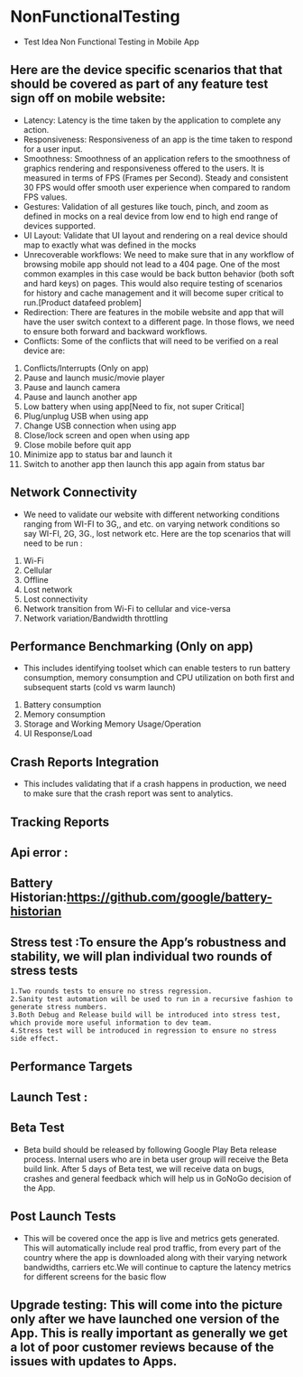 # NonFunctionalTesting
- Test Idea Non Functional Testing in Mobile App

## Here are the device specific scenarios that that should be covered as part of any feature test sign off on mobile website:
- Latency: Latency is the time taken by the application to complete any action. 
- Responsiveness: Responsiveness of an app is the time taken to respond for a user input. 
- Smoothness: Smoothness of an application refers to the smoothness of graphics rendering and responsiveness offered to the users. It is measured in terms of FPS (Frames per Second). Steady and consistent 30 FPS would offer smooth user experience when compared to random FPS values.
- Gestures: Validation of all gestures like touch, pinch, and zoom as defined in mocks on a real device from low end to high end range of devices supported.
- UI Layout: Validate that UI layout and rendering on a real device should map to exactly what was defined in the mocks
- Unrecoverable workflows: We need to make sure that in any workflow of browsing mobile app should not lead to a 404 page. One of the most common examples in this case would be back button behavior (both soft and hard keys) on pages. This would also require testing of scenarios for history and cache management and it will become super critical to run.[Product datafeed problem]
- Redirection: There are features in the mobile website and app that will have the user switch context to a different page. In those flows, we need to ensure both forward and backward workflows. 
- Conflicts: Some of the conflicts that will need to be verified on a real device are:
1. Conflicts/Interrupts (Only on app)
2. Pause and launch music/movie player
3. Pause and launch camera
4. Pause and launch another app
5. Low battery when using app[Need to fix, not super Critical]
6. Plug/unplug USB when using app
7. Change USB connection when using app
8. Close/lock screen and open when using app
9. Close mobile before quit app
10. Minimize app to status bar and launch it
11. Switch to another app then launch this app again from status bar

## Network Connectivity
- We need to validate our website with different networking conditions ranging from WI-FI to  3G,, and etc. on varying network conditions so say WI-FI, 2G, 3G., lost network etc. Here are the top scenarios that will need to be run :
1. Wi-Fi
2. Cellular
3. Offline
4. Lost network
5. Lost connectivity
6. Network transition from Wi-Fi to cellular and vice-versa
7. Network variation/Bandwidth throttling
## Performance Benchmarking (Only on app)
- This includes identifying toolset which can enable testers to run battery consumption, memory consumption and CPU utilization on both first and subsequent starts (cold vs warm launch)
1. Battery consumption
2. Memory consumption
3. Storage and Working Memory Usage/Operation
4. UI Response/Load
## Crash Reports Integration
- This includes validating that if a crash happens in production, we need to make sure that the crash report was sent to analytics.
## Tracking Reports
## Api error : 
## Battery Historian:https://github.com/google/battery-historian
## Stress test :To ensure the App’s robustness and stability, we will plan individual two rounds of stress tests 
    1.Two rounds tests to ensure no stress regression.
    2.Sanity test automation will be used to run in a recursive fashion to generate stress numbers.
    3.Both Debug and Release build will be introduced into stress test, which provide more useful information to dev team.
    4.Stress test will be introduced in regression to ensure no stress side effect.

## Performance Targets



## Launch Test :
## Beta Test
- Beta build should be released by following Google Play Beta release process. Internal users who are in beta user group will receive the Beta build link. After 5 days of Beta test, we will receive data on bugs, crashes and general feedback which will help us in GoNoGo decision of the App.
## Post Launch Tests
- This will be covered once the app is live and metrics gets generated. This will automatically include real prod traffic, from every part of the country where the app is downloaded along with their varying network bandwidths, carriers etc.We will continue to capture the latency metrics for different screens for the basic flow
## Upgrade testing: This will come into the picture only after we have launched one version of the App. This is really important as generally we get a lot of poor customer reviews because of the issues with updates to Apps. 
